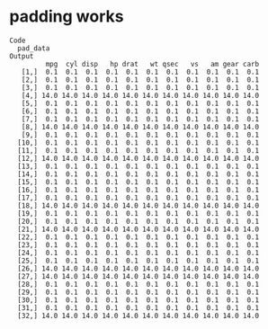 # padding works

    Code
      pad_data
    Output
             mpg  cyl disp   hp drat   wt qsec   vs   am gear carb
       [1,]  0.1  0.1  0.1  0.1  0.1  0.1  0.1  0.1  0.1  0.1  0.1
       [2,]  0.1  0.1  0.1  0.1  0.1  0.1  0.1  0.1  0.1  0.1  0.1
       [3,]  0.1  0.1  0.1  0.1  0.1  0.1  0.1  0.1  0.1  0.1  0.1
       [4,] 14.0 14.0 14.0 14.0 14.0 14.0 14.0 14.0 14.0 14.0 14.0
       [5,]  0.1  0.1  0.1  0.1  0.1  0.1  0.1  0.1  0.1  0.1  0.1
       [6,]  0.1  0.1  0.1  0.1  0.1  0.1  0.1  0.1  0.1  0.1  0.1
       [7,]  0.1  0.1  0.1  0.1  0.1  0.1  0.1  0.1  0.1  0.1  0.1
       [8,] 14.0 14.0 14.0 14.0 14.0 14.0 14.0 14.0 14.0 14.0 14.0
       [9,]  0.1  0.1  0.1  0.1  0.1  0.1  0.1  0.1  0.1  0.1  0.1
      [10,]  0.1  0.1  0.1  0.1  0.1  0.1  0.1  0.1  0.1  0.1  0.1
      [11,]  0.1  0.1  0.1  0.1  0.1  0.1  0.1  0.1  0.1  0.1  0.1
      [12,] 14.0 14.0 14.0 14.0 14.0 14.0 14.0 14.0 14.0 14.0 14.0
      [13,]  0.1  0.1  0.1  0.1  0.1  0.1  0.1  0.1  0.1  0.1  0.1
      [14,]  0.1  0.1  0.1  0.1  0.1  0.1  0.1  0.1  0.1  0.1  0.1
      [15,]  0.1  0.1  0.1  0.1  0.1  0.1  0.1  0.1  0.1  0.1  0.1
      [16,]  0.1  0.1  0.1  0.1  0.1  0.1  0.1  0.1  0.1  0.1  0.1
      [17,]  0.1  0.1  0.1  0.1  0.1  0.1  0.1  0.1  0.1  0.1  0.1
      [18,] 14.0 14.0 14.0 14.0 14.0 14.0 14.0 14.0 14.0 14.0 14.0
      [19,]  0.1  0.1  0.1  0.1  0.1  0.1  0.1  0.1  0.1  0.1  0.1
      [20,]  0.1  0.1  0.1  0.1  0.1  0.1  0.1  0.1  0.1  0.1  0.1
      [21,] 14.0 14.0 14.0 14.0 14.0 14.0 14.0 14.0 14.0 14.0 14.0
      [22,]  0.1  0.1  0.1  0.1  0.1  0.1  0.1  0.1  0.1  0.1  0.1
      [23,]  0.1  0.1  0.1  0.1  0.1  0.1  0.1  0.1  0.1  0.1  0.1
      [24,]  0.1  0.1  0.1  0.1  0.1  0.1  0.1  0.1  0.1  0.1  0.1
      [25,]  0.1  0.1  0.1  0.1  0.1  0.1  0.1  0.1  0.1  0.1  0.1
      [26,] 14.0 14.0 14.0 14.0 14.0 14.0 14.0 14.0 14.0 14.0 14.0
      [27,] 14.0 14.0 14.0 14.0 14.0 14.0 14.0 14.0 14.0 14.0 14.0
      [28,]  0.1  0.1  0.1  0.1  0.1  0.1  0.1  0.1  0.1  0.1  0.1
      [29,]  0.1  0.1  0.1  0.1  0.1  0.1  0.1  0.1  0.1  0.1  0.1
      [30,]  0.1  0.1  0.1  0.1  0.1  0.1  0.1  0.1  0.1  0.1  0.1
      [31,]  0.1  0.1  0.1  0.1  0.1  0.1  0.1  0.1  0.1  0.1  0.1
      [32,] 14.0 14.0 14.0 14.0 14.0 14.0 14.0 14.0 14.0 14.0 14.0

